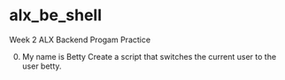 # alx_be_shell
Week 2 ALX Backend Progam Practice

0. My name is Betty
Create a script that switches the current user to the user betty.